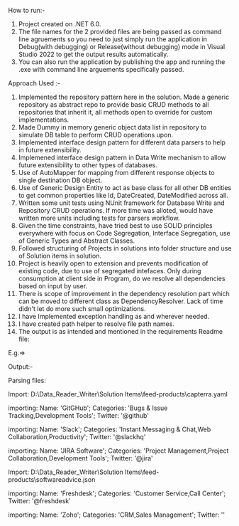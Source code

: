 How to run:-
1. Project created on .NET 6.0.
2. The file names for the 2 provided files are being passed as command line agruements so you need to just simply run the application in Debug(with debugging) or Release(without debugging) mode in Visual Studio 2022 to get the output results automatically.
3. You can also run the application by publishing the app and running the .exe with command line arguements specifically passed.

Approach Used :-
1. Implemented the repository pattern here in the solution. Made a generic repository as abstract repo to provide basic CRUD methods to all repositories that inherit it, all methods open to override for custom implementations.
2. Made Dummy in memory generic object data list in repository to simulate DB table to perform CRUD operations upon.
3. Implemented interface design pattern for different data parsers to help in future extensibility.
4. Implemened interface design pattern in Data Write mechanism to allow future extensibility to other types of databases.
5. Use of AutoMapper for mapping from different response objects to single destination DB object.
6. Use of Generic Design Entity to act as base class for all other DB entities to get common properties like Id, DateCreated, DateModified across all.
7. Written some unit tests using NUnit framework for Database Write and Repository CRUD operations. If more time was alloted, would have written more units including tests for parsers workflow.
8. Given the time constraints, have tried best to use SOLID principles everywhere with focus on Code Segregation, Interface Segregation, use of Generic Types and Abstract Classes.
9. Followed structuring of Projects in solutions into folder structure and use of Solution items in solution.
10. Project is heavily open to extension and prevents modification of existing code, due to use of segregated intefaces. Only during consumption at client side in Program, do we resolve all dependencies based on input by user.
11. There is scope of improvement in the dependency resolution part which can be moved to different class as DependencyResolver. Lack of time didn't let do more such small optimizations.
12. I have Implemented exception handling as and wherever needed.
13. I have created path helper to resolve file path names.
14. The output is as intended and mentioned in the requirements Readme file:

E.g.=>

Output:- 

Parsing files:

Import: D:\Data_Reader_Writer\Solution Items\feed-products\capterra.yaml

importing: Name: 'GitGHub'; Categories: 'Bugs & Issue Tracking,Development Tools'; Twitter: '@github'

importing: Name: 'Slack'; Categories: 'Instant Messaging & Chat,Web Collaboration,Productivity'; Twitter: '@slackhq'

importing: Name: 'JIRA Software'; Categories: 'Project Management,Project Collaboration,Development Tools'; Twitter: '@jira'

Import: D:\Data_Reader_Writer\Solution Items\feed-products\softwareadvice.json

importing: Name: 'Freshdesk'; Categories: 'Customer Service,Call Center'; Twitter: '@freshdesk'

importing: Name: 'Zoho'; Categories: 'CRM,Sales Management'; Twitter: ''

